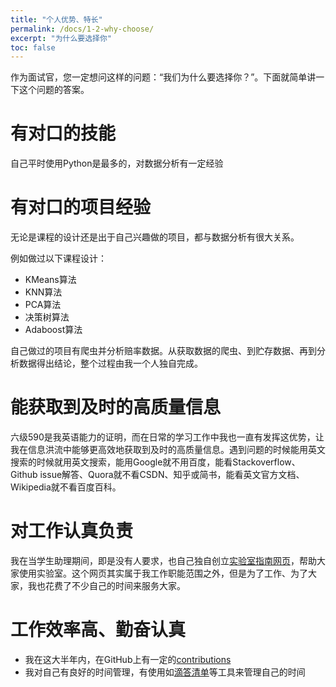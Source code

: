 ```yaml
---
title: "个人优势、特长"
permalink: /docs/1-2-why-choose/
excerpt: "为什么要选择你"
toc: false
---
```


作为面试官，您一定想问这样的问题：“我们为什么要选择你？”。下面就简单讲一下这个问题的答案。

# 有对口的技能

自己平时使用Python是最多的，对数据分析有一定经验     

# 有对口的项目经验

无论是课程的设计还是出于自己兴趣做的项目，都与数据分析有很大关系。

例如做过以下课程设计：

- KMeans算法
- KNN算法
- PCA算法
- 决策树算法
- Adaboost算法

自己做过的项目有爬虫并分析赔率数据。从获取数据的爬虫、到贮存数据、再到分析数据得出结论，整个过程由我一个人独自完成。

# 能获取到及时的高质量信息

六级590是我英语能力的证明，而在日常的学习工作中我也一直有发挥这优势，让我在信息洪流中能够更高效地获取到及时的高质量信息。遇到问题的时候能用英文搜索的时候就用英文搜索，能用Google就不用百度，能看Stackoverflow、Github issue解答、Quora就不看CSDN、知乎或简书，能看英文官方文档、Wikipedia就不看百度百科。

# 对工作认真负责

我在当学生助理期间，即是没有人要求，也自己独自创立[实验室指南网页](https://neutrino3316.github.io/balyspusys)，帮助大家使用实验室。这个网页其实属于我工作职能范围之外，但是为了工作、为了大家，我也花费了不少自己的时间来服务大家。

# 工作效率高、勤奋认真

- 我在这大半年内，在GitHub上有一定的[contributions](https://github.com/Neutrino3316)
- 我对自己有良好的时间管理，有使用如[滴答清单](https://www.dida365.com)等工具来管理自己的时间

